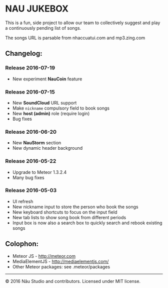NAU JUKEBOX
===========
This is a fun, side project to allow our team to collectively suggest and play a continuously pending list of songs.

The songs URL is parsable from nhaccuatui.com and mp3.zing.com


Changelog:
----------

### Release 2016-07-19
- New experiment __NauCoin__ feature

### Release 2016-07-15
- New __SoundCloud__ URL support
- Make `nickname` compulsory field to book songs
- New __host (admin)__ role (require login)
- Bug fixes

### Release 2016-06-20
- New __NauStorm__ section
- New dynamic header background 

### Release 2016-05-22
- Upgrade to Meteor 1.3.2.4
- Many bug fixes

### Release 2016-05-03
- UI refresh
- New nickname input to store the person who book the songs
- New keyboard shortcuts to focus on the input field
- New tab lists to show song book from different periods
- Input box is now also a search box to quickly search and rebook existing songs

Colophon:
---------
- Meteor JS - http://meteor.com
- MediaElementJS - http://mediaelementjs.com/ 
- Other Meteor packages: see .meteor/packages

---
© 2016 Nâu Studio and contributors. Licensed under MIT license.
